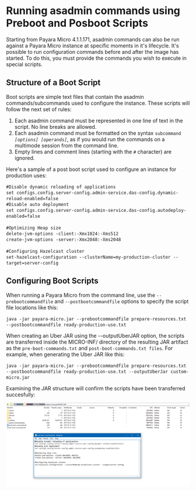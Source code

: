 # Running asadmin commands using Preboot and Posboot Scripts

Starting from Payara Micro 4.1.1.171, asadmin commands can also be run against a Payara Micro instance at specific moments in it's lifecycle. It's possible to run configuration commands before and after the image has started. To do this, you must provide the commands you wish to execute in special scripts.

## Structure of a Boot Script

Boot scripts are simple text files that contain the asadmin commands/subcommands used to configure the instance. These scripts will follow the next set of rules:

1. Each asadmin command must be represented in one line of text in the script. No line breaks are allowed.
2. Each asadmin command must be formatted on the syntax `subcommand `_`[options] [operands]`_, as if you would run the commands on a multimode session from the command line.
3. Empty lines and comment lines \(starting with the `#` character\) are ignored.

Here's a sample of a post boot script used to configure an instance for production uses:

```
#Disable dynamic reloading of applications
set configs.config.server-config.admin-service.das-config.dynamic-reload-enabled=false
#Disable auto deployment
set configs.config.server-config.admin-service.das-config.autodeploy-enabled=false

#Optimizing Heap size
delete-jvm-options -client:-Xmx1024:-Xms512
create-jvm-options -server:-Xmx2048:-Xms2048

#Configuring Hazelcast cluster
set-hazelcast-configuration --clusterName=my-production-cluster --target=server-config
```

## Configuring Boot Scripts

When running a Payara Micro from the command line, use the `--prebootcommandfile` and `--postbootcommandfile` options to specify the script file locations like this:

```
java -jar payara-micro.jar --prebootcommandfile prepare-resources.txt --postbootcommandfile ready-production-use.txt
```

When creating an Uber JAR using the --outputUberJAR option, the scripts are transferred inside the MICRO-INF/ directory of the resulting JAR artifact as the `pre-boot-commands.txt` and `post-boot-commands.txt files`. For example, when generating the Uber JAR like this: 

```
java -jar payara-micro.jar --prebootcommandfile prepare-resources.txt --postbootcommandfile ready-production-use.txt --outputUberJar custom-micro.jar
```

Examining the JAR structure will confirm the scripts have been transferred succesfully:

![Uber JAR Command scripts structure](/images/uber-jar-command-scripts-structure.png)

